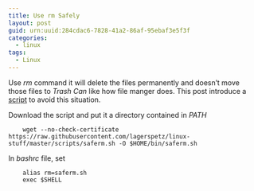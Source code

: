 ```yaml
---
title: Use rm Safely
layout: post
guid: urn:uuid:284cdac6-7828-41a2-86af-95ebaf3e5f3f
categories:
  - linux
tags:
  - Linux
---
```


Use *rm* command it will delete the files permanently and doesn’t move those files to *Trash Can* like how file manger does.
This post introduce a [script](https://github.com/lagerspetz/linux-stuff/blob/master/scripts/saferm.sh) to avoid this situation.

Download the script and put it a directory contained in *PATH*
```
    wget --no-check-certificate https://raw.githubusercontent.com/lagerspetz/linux-stuff/master/scripts/saferm.sh -O $HOME/bin/saferm.sh
```
In *bashrc* file, set
```
    alias rm=saferm.sh
    exec $SHELL
```
